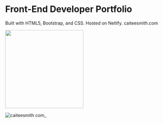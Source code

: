 # Front-End Developer Portfolio

Built with HTML5, Bootstrap, and CSS. Hosted on Netlify.
caiteesmith.com

<img src="https://user-images.githubusercontent.com/7319667/227025874-89e8b2dc-8ceb-4d9f-8c9f-7b0b57264a5b.svg" width="250">

![caiteesmith com_](https://github.com/caiteesmith/portfolio-main/assets/7319667/f6b4e376-20f1-45dd-9ceb-bc662ab9135c)
